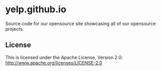---
---
# yelp.github.io

Source code for our opensource site showcasing all of our opensource projects.

## License

This is licensed under the Apache License, Version 2.0: http://www.apache.org/licenses/LICENSE-2.0
